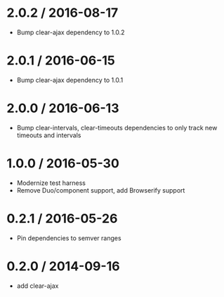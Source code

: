 
2.0.2 / 2016-08-17
==================

  * Bump clear-ajax dependency to 1.0.2

2.0.1 / 2016-06-15
==================

  * Bump clear-ajax dependency to 1.0.1

2.0.0 / 2016-06-13
==================

  * Bump clear-intervals, clear-timeouts dependencies to only track new timeouts and intervals

1.0.0 / 2016-05-30
==================

  * Modernize test harness
  * Remove Duo/component support, add Browserify support

0.2.1 / 2016-05-26
==================

  * Pin dependencies to semver ranges

0.2.0 / 2014-09-16
==================

  * add clear-ajax
